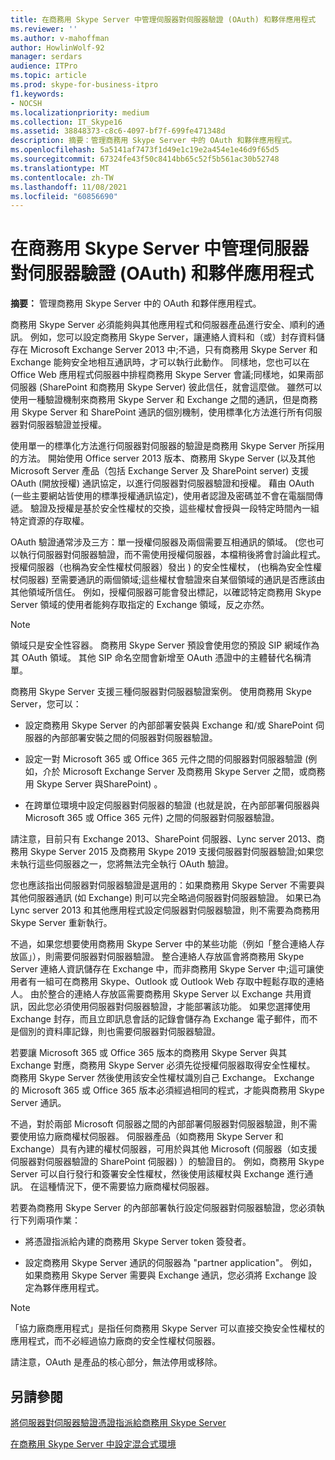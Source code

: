 ```yaml
---
title: 在商務用 Skype Server 中管理伺服器對伺服器驗證 (OAuth) 和夥伴應用程式
ms.reviewer: ''
ms.author: v-mahoffman
author: HowlinWolf-92
manager: serdars
audience: ITPro
ms.topic: article
ms.prod: skype-for-business-itpro
f1.keywords:
- NOCSH
ms.localizationpriority: medium
ms.collection: IT_Skype16
ms.assetid: 38848373-c8c6-4097-bf7f-699fe471348d
description: 摘要：管理商務用 Skype Server 中的 OAuth 和夥伴應用程式。
ms.openlocfilehash: 5a5141af7473f1d49e1c19e2a454e1e46d9f65d5
ms.sourcegitcommit: 67324fe43f50c8414bb65c52f5b561ac30b52748
ms.translationtype: MT
ms.contentlocale: zh-TW
ms.lasthandoff: 11/08/2021
ms.locfileid: "60856690"
---
```

# <a name="manage-server-to-server-authentication-oauth-and-partner-applications-in-skype-for-business-server"></a>在商務用 Skype Server 中管理伺服器對伺服器驗證 (OAuth) 和夥伴應用程式
 
**摘要：** 管理商務用 Skype Server 中的 OAuth 和夥伴應用程式。
  
商務用 Skype Server 必須能夠與其他應用程式和伺服器產品進行安全、順利的通訊。 例如，您可以設定商務用 Skype Server，讓連絡人資料和（或）封存資料儲存在 Microsoft Exchange Server 2013 中;不過，只有商務用 Skype Server 和 Exchange 能夠安全地相互通訊時，才可以執行此動作。 同樣地，您也可以在 Office Web 應用程式伺服器中排程商務用 Skype Server 會議;同樣地，如果兩部伺服器 (SharePoint 和商務用 Skype Server) 彼此信任，就會這麼做。 雖然可以使用一種驗證機制來商務用 Skype Server 和 Exchange 之間的通訊，但是商務用 Skype Server 和 SharePoint 通訊的個別機制，使用標準化方法進行所有伺服器對伺服器驗證並授權。
  
使用單一的標準化方法進行伺服器對伺服器的驗證是商務用 Skype Server 所採用的方法。 開始使用 Office server 2013 版本、商務用 Skype Server (以及其他 Microsoft Server 產品（包括 Exchange Server 及 SharePoint server) 支援 OAuth (開放授權) 通訊協定，以進行伺服器對伺服器驗證和授權。 藉由 OAuth (一些主要網站皆使用的標準授權通訊協定)，使用者認證及密碼並不會在電腦間傳遞。 驗證及授權是基於安全性權杖的交換，這些權杖會授與一段特定時間內一組特定資源的存取權。
  
OAuth 驗證通常涉及三方：單一授權伺服器及兩個需要互相通訊的領域。  (您也可以執行伺服器對伺服器驗證，而不需使用授權伺服器，本檔稍後將會討論此程式。授權伺服器（也稱為安全性權杖伺服器）發出 ) 的安全性權杖， (也稱為安全性權杖伺服器) 至需要通訊的兩個領域;這些權杖會驗證來自某個領域的通訊是否應該由其他領域所信任。 例如，授權伺服器可能會發出標記，以確認特定商務用 Skype Server 領域的使用者能夠存取指定的 Exchange 領域，反之亦然。
  
> [!NOTE]
> 領域只是安全性容器。 商務用 Skype Server 預設會使用您的預設 SIP 網域作為其 OAuth 領域。 其他 SIP 命名空間會新增至 OAuth 憑證中的主體替代名稱清單。 
  
商務用 Skype Server 支援三種伺服器對伺服器驗證案例。 使用商務用 Skype Server，您可以：
  
- 設定商務用 Skype Server 的內部部署安裝與 Exchange 和/或 SharePoint 伺服器的內部部署安裝之間的伺服器對伺服器驗證。
    
- 設定一對 Microsoft 365 或 Office 365 元件之間的伺服器對伺服器驗證 (例如，介於 Microsoft Exchange Server 及商務用 Skype Server 之間，或商務用 Skype Server 與SharePoint) 。
    
- 在跨單位環境中設定伺服器對伺服器的驗證 (也就是說，在內部部署伺服器與 Microsoft 365 或 Office 365 元件) 之間的伺服器對伺服器驗證。
    
請注意，目前只有 Exchange 2013、SharePoint 伺服器、Lync server 2013、商務用 Skype Server 2015 及商務用 Skype 2019 支援伺服器對伺服器驗證;如果您未執行這些伺服器之一，您將無法完全執行 OAuth 驗證。
  
您也應該指出伺服器對伺服器驗證是選用的：如果商務用 Skype Server 不需要與其他伺服器通訊 (如 Exchange) 則可以完全略過伺服器對伺服器驗證。 如果已為 Lync server 2013 和其他應用程式設定伺服器對伺服器驗證，則不需要為商務用 Skype Server 重新執行。 
  
不過，如果您想要使用商務用 Skype Server 中的某些功能（例如「整合連絡人存放區」），則需要伺服器對伺服器驗證。 整合連絡人存放區會將商務用 Skype Server 連絡人資訊儲存在 Exchange 中，而非商務用 Skype Server 中;這可讓使用者有一組可在商務用 Skype、Outlook 或 Outlook Web 存取中輕鬆存取的連絡人。 由於整合的連絡人存放區需要商務用 Skype Server 以 Exchange 共用資訊，因此您必須使用伺服器對伺服器驗證，才能部署該功能。 如果您選擇使用 Exchange 封存，而且立即訊息會話的記錄會儲存為 Exchange 電子郵件，而不是個別的資料庫記錄，則也需要伺服器對伺服器驗證。
  
若要讓 Microsoft 365 或 Office 365 版本的商務用 Skype Server 與其 Exchange 對應，商務用 Skype Server 必須先從授權伺服器取得安全性權杖。 商務用 Skype Server 然後使用該安全性權杖識別自己 Exchange。 Exchange 的 Microsoft 365 或 Office 365 版本必須經過相同的程式，才能與商務用 Skype Server 通訊。
  
不過，對於兩部 Microsoft 伺服器之間的內部部署伺服器對伺服器驗證，則不需要使用協力廠商權杖伺服器。 伺服器產品（如商務用 Skype Server 和 Exchange）具有內建的權杖伺服器，可用於與其他 Microsoft (伺服器（如支援伺服器對伺服器驗證的 SharePoint 伺服器) ）的驗證目的。 例如，商務用 Skype Server 可以自行發行和簽署安全性權杖，然後使用該權杖與 Exchange 進行通訊。 在這種情況下，便不需要協力廠商權杖伺服器。
  
若要為商務用 Skype Server 的內部部署執行設定伺服器對伺服器驗證，您必須執行下列兩項作業：
  
- 將憑證指派給內建的商務用 Skype Server token 簽發者。
    
- 設定商務用 Skype Server 通訊的伺服器為 "partner application"。 例如，如果商務用 Skype Server 需要與 Exchange 通訊，您必須將 Exchange 設定為夥伴應用程式。
    
> [!NOTE]
> 「協力廠商應用程式」是指任何商務用 Skype Server 可以直接交換安全性權杖的應用程式，而不必經過協力廠商的安全性權杖伺服器。 
  
請注意，OAuth 是產品的核心部分，無法停用或移除。
  
## <a name="see-also"></a>另請參閱

[將伺服器對伺服器驗證憑證指派給商務用 Skype Server](assign-a-server-to-server-certificate.md)
  
[在商務用 Skype Server 中設定混合式環境](configure-a-hybrid-environment.md)
